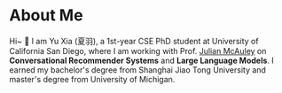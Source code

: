 # About Me

Hi~ :ghost: I am Yu Xia (夏羽), a 1st-year CSE PhD student at University of California San Diego, where I am working with Prof. [Julian McAuley](https://cseweb.ucsd.edu/~jmcauley/) on **Conversational Recommender Systems** and **Large Language Models**. I earned my bachelor's degree from Shanghai Jiao Tong University and master's degree from University of Michigan. 
